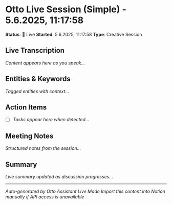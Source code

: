 # Otto Live Session (Simple) - 5.6.2025, 11:17:58

**Status**: 🔴 Live
**Started**: 5.6.2025, 11:17:58
**Type**: Creative Session

## Live Transcription
*Content appears here as you speak...*

## Entities & Keywords
*Tagged entities with context...*

## Action Items
- [ ] *Tasks appear here when detected...*

## Meeting Notes
*Structured notes from the session...*

## Summary
*Live summary updated as discussion progresses...*

---
*Auto-generated by Otto Assistant Live Mode*
*Import this content into Notion manually if API access is unavailable*
